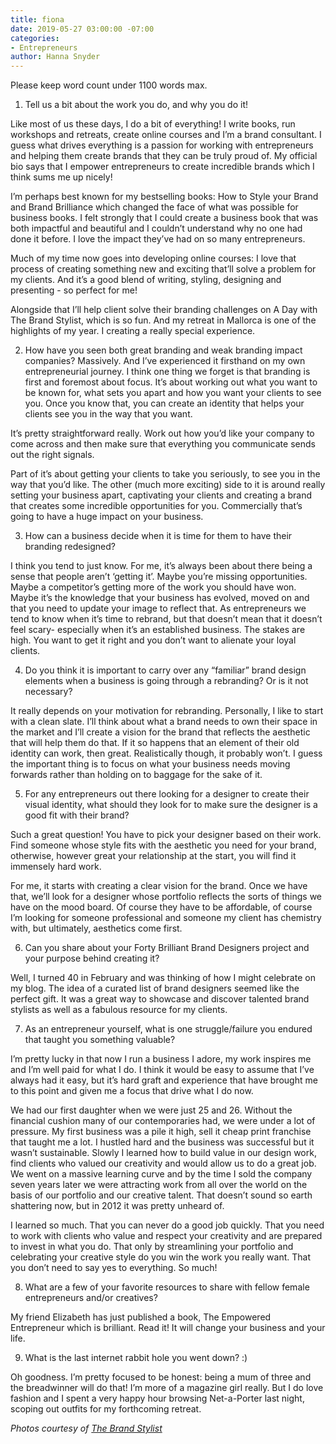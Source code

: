 ```yaml
---
title: fiona
date: 2019-05-27 03:00:00 -07:00
categories:
- Entrepreneurs
author: Hanna Snyder
---
```


Please keep word count under 1100 words max.

1. Tell us a bit about the work you do, and why you do it!

Like most of us these days, I do a bit of everything! I write books, run workshops and retreats, create online courses and I’m a brand consultant. I guess what drives everything is a passion for working with entrepreneurs and helping them create brands that they can be truly proud of. My official bio says that I empower entrepreneurs to create incredible brands which I think sums me up nicely!

I’m perhaps best known for my bestselling books: How to Style your Brand and Brand Brilliance which changed the face of what was possible for business books. I felt strongly that I could create a business book that was both impactful and beautiful and I couldn’t understand why no one had done it before. I love the impact they’ve had on so many entrepreneurs.

Much of my time now goes into developing online courses: I love that process of creating something new and exciting that’ll solve a problem for my clients. And it’s a good blend of writing, styling, designing and presenting - so perfect for me!

Alongside that I’ll help client solve their branding challenges on A Day with The Brand Stylist, which is so fun. And my retreat in Mallorca is one of the highlights of my year. I creating a really special experience. 


2. How have you seen both great branding and weak branding impact companies?
Massively. And I’ve experienced it firsthand on my own entrepreneurial journey. I think one thing we forget is that branding is first and foremost about focus. It’s about working out what you want to be known for, what sets you apart and how you want your clients to see you. Once you know that, you can create an identity that helps your clients see you in the way that you want. 

It’s pretty straightforward really. Work out how you’d like your company to come across and then make sure that everything you communicate sends out the right signals.

Part of it’s about getting your clients to take you seriously, to see you in the way that you’d like. The other (much more exciting) side to it is around really setting your business apart, captivating your clients and creating a brand that creates some incredible opportunities for you. Commercially that’s going to have a huge impact on your business.


3. How can a business decide when it is time for them to have their branding redesigned?

I think you tend to just know. For me, it’s always been about there being a sense that people aren’t ‘getting it’. Maybe you’re missing opportunities. Maybe a competitor’s getting more of the work you should have won. Maybe it’s the knowledge that your business has evolved, moved on and that you need to update your image to reflect that. As entrepreneurs we tend to know when it’s time to rebrand, but that doesn’t mean that it doesn’t feel scary- especially when it’s an established business. The stakes are high. You want to get it right and you don’t want to alienate your loyal clients.


4. Do you think it is important to carry over any “familiar” brand design elements when a business is going through a rebranding? Or is it not necessary?

It really depends on your motivation for rebranding. Personally, I like to start with a clean slate. I’ll think about what a brand needs to own their space in the market and I’ll create a vision for the brand that reflects the aesthetic that will help them do that. If it so happens that an element of their old identity can work, then great. Realistically though, it probably won’t. I guess the important thing is to focus on what your business needs moving forwards rather than holding on to baggage for the sake of it.


5. For any entrepreneurs out there looking for a designer to create their visual identity, what should they look for to make sure the designer is a good fit with their brand?

Such a great question! You have to pick your designer based on their work. Find someone whose style fits with the aesthetic you need for your brand, otherwise, however great your relationship at the start, you will find it immensely hard work.

For me, it starts with creating a clear vision for the brand. Once we have that, we’ll look for a designer whose portfolio reflects the sorts of things we have on the mood board. Of course they have to be affordable, of course I’m looking for someone professional and someone my client has chemistry with, but ultimately, aesthetics come first.


6. Can you share about your Forty Brilliant Brand Designers project and your purpose behind creating it?

Well, I turned 40 in February and was thinking of how I might celebrate on my blog. The idea of a curated list of brand designers seemed like the perfect gift. It was a great way to showcase and discover talented brand stylists as well as a fabulous resource for my clients. 



7. As an entrepreneur yourself, what is one struggle/failure you endured that taught you something valuable?

I’m pretty lucky in that now I run a business I adore, my work inspires me and I’m well paid for what I do. I think it would be easy to assume that I’ve always had it easy, but it’s hard graft and experience that have brought me to this point and given me a focus that drive what I do now.

We had our first daughter when we were just 25 and 26. Without the financial cushion many of our contemporaries had, we were under a lot of pressure. My first business was a pile it high, sell it cheap print franchise that taught me a lot. I hustled hard and the business was successful but it wasn’t sustainable. Slowly I learned how to build value in our design work, find clients who valued our creativity and would allow us to do a great job. We went on a massive learning curve and by the time I sold the company seven years later we were attracting work from all over the world on the basis of our portfolio and our creative talent. That doesn’t sound so earth shattering now, but in 2012 it was pretty unheard of. 

I learned so much. That you can never do a good job quickly. That you need to work with clients who value and respect your creativity and are prepared to invest in what you do. That only by streamlining your portfolio and celebrating your creative style do you win the work you really want. That you don’t need to say yes to everything. So much!


8. What are a few of your favorite resources to share with fellow female entrepreneurs and/or creatives?

My friend Elizabeth has just published a book, The Empowered Entrepreneur which is brilliant. Read it! It will change your business and your life.


9. What is the last internet rabbit hole you went down? :)

Oh goodness. I’m pretty focused to be honest: being a mum of three and the breadwinner will do that! I’m more of a magazine girl really. But I do love fashion and I spent a very happy hour browsing Net-a-Porter last night, scoping out outfits for my forthcoming retreat.

_Photos courtesy of [The Brand Stylist](https://www.thebrand-stylist.com/)_
